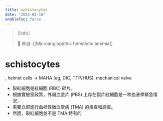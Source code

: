 ```yaml
---
title: schistocytes
date: "2023-01-16"
enableToc: false
---
```


> [!info]
>
> 🌱 來自: [[Microangiopathic hemolytic anemia]]

# schistocytes

, helmet cells → MAHA (eg, DIC, TTP/HUS), mechanical valve

- 裂紅細胞是紅細胞 (RBC) 碎片。
- 根據實驗室政策，外周血塗片 (PBS) 上存在裂片紅細胞是一种血液學緊急情況，
- 需要立即進行血栓性微血管病 (TMA) 的檢查和調查。
- 然而，裂紅細胞並不是 TMA 特有的
